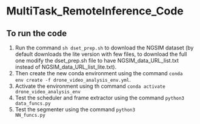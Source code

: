 # MultiTask_RemoteInference_Code

## To run the code
1. Run the command <code>sh dset_prep.sh</code> to download the NGSIM dataset (by default downloads the lite version with few files, to download the full one modify the dset_prep.sh file to have NGSIM_data_URL_list.txt instead of NGSIM_data_URL_list_lite.txt).
2. Then create the new conda environment using the command <code>conda env create -f drone_video_analysis_env.yml</code>.
3. Activate the environment using th command <code>conda activate drone_video_analysis_env</code>
4. Test the scheduler and frame extractor using the command <code>python3 data_funcs.py</code>
5. Test the segmenter using the command <code>python3 NN_funcs.py</code>